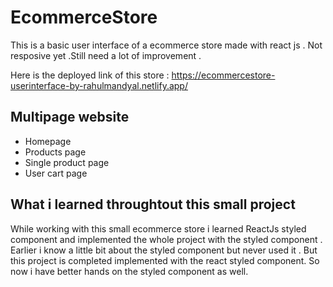 # EcommerceStore

This is a basic  user interface of a ecommerce store  made with react js . Not resposive yet .Still need a lot of improvement .

Here is the deployed link of  this  store : https://ecommercestore-userinterface-by-rahulmandyal.netlify.app/

## Multipage website 
-  Homepage 
-  Products page
- Single product page
-  User cart page

## What i learned throughtout this small project

While working with this small ecommerce store i learned  ReactJs styled component and implemented the whole 
project with the styled component . Earlier i know a little bit about the styled component but never used it .
But this project is completed implemented with the react styled component. So now i  have better hands on the styled component as well. 
